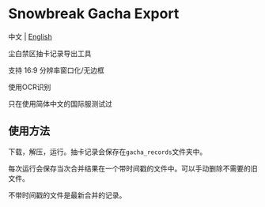 # Snowbreak Gacha Export

中文 | [English](doc/readme_en.md)

尘白禁区抽卡记录导出工具

支持 16:9 分辨率窗口化/无边框

使用OCR识别

只在使用简体中文的国际服测试过

## 使用方法

下载，解压，运行。抽卡记录会保存在`gacha_records`文件夹中。

每次运行会保存当次合并结果在一个带时间戳的文件中。可以手动删除不需要的旧文件。

不带时间戳的文件是最新合并的记录。
